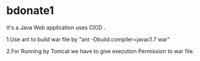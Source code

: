# bdonate1 

It's a Java Web application uses CICD . 

1.Use ant to build war file by "ant -Dbuild.compiler=javac1.7 war"

2.For Running by Tomcat we have to give execution Permission to war file. 
